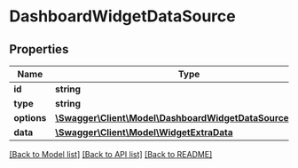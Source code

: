 # DashboardWidgetDataSource

## Properties
Name | Type | Description | Notes
------------ | ------------- | ------------- | -------------
**id** | **string** |  | [optional] 
**type** | **string** |  | 
**options** | [**\Swagger\Client\Model\DashboardWidgetDataSourceOptions**](DashboardWidgetDataSourceOptions.md) |  | 
**data** | [**\Swagger\Client\Model\WidgetExtraData**](WidgetExtraData.md) |  | [optional] 

[[Back to Model list]](../README.md#documentation-for-models) [[Back to API list]](../README.md#documentation-for-api-endpoints) [[Back to README]](../README.md)


